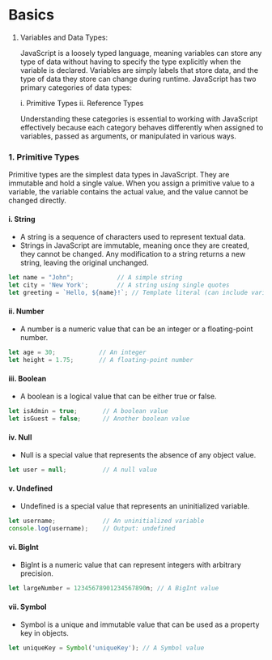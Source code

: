 # Basics

1) Variables and Data Types:

    JavaScript is a loosely typed language, meaning variables can store any type of data without having to specify the type explicitly when the variable is declared. Variables are simply labels that store data, and the type of data they store can change during runtime. JavaScript has two primary categories of data types:

    i. Primitive Types
    ii. Reference Types

    Understanding these categories is essential to working with JavaScript effectively because each category behaves differently when assigned to variables, passed as arguments, or manipulated in various ways.

### 1. Primitive Types

Primitive types are the simplest data types in JavaScript. They are immutable and hold a single value. When you assign a primitive value to a variable, the variable contains the actual value, and the value cannot be changed directly.

#### i. String

* A string is a sequence of characters used to represent textual data.
* Strings in JavaScript are immutable, meaning once they are created, they cannot be changed. Any modification to a string returns a new string, leaving the original unchanged.

```javascript
let name = "John";            // A simple string
let city = 'New York';        // A string using single quotes
let greeting = `Hello, ${name}!`; // Template literal (can include variables)
```

#### ii. Number

* A number is a numeric value that can be an integer or a floating-point number.

```javascript
let age = 30;            // An integer
let height = 1.75;       // A floating-point number
```

#### iii. Boolean

* A boolean is a logical value that can be either true or false.

```javascript
let isAdmin = true;       // A boolean value
let isGuest = false;      // Another boolean value
```

#### iv. Null

* Null is a special value that represents the absence of any object value.

```javascript
let user = null;          // A null value
```

#### v. Undefined

* Undefined is a special value that represents an uninitialized variable.

```javascript
let username;             // An uninitialized variable
console.log(username);    // Output: undefined
```

#### vi. BigInt

* BigInt is a numeric value that can represent integers with arbitrary precision.

```javascript
let largeNumber = 12345678901234567890n; // A BigInt value
```

#### vii. Symbol

* Symbol is a unique and immutable value that can be used as a property key in objects.

```javascript
let uniqueKey = Symbol('uniqueKey'); // A Symbol value
```
